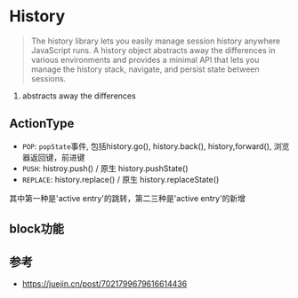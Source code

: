 # History

> The history library lets you easily manage session history anywhere JavaScript runs. A history object abstracts away the differences in various environments and provides a minimal API that lets you manage the history stack, navigate, and persist state between sessions.

1. abstracts away the differences

## ActionType

- `POP`: `popState`事件, 包括history.go(), history.back(), history,forward(), 浏览器返回键，前进键
- `PUSH`: histroy.push() / 原生 history.pushState()
- `REPLACE`: history.replace() / 原生 history.replaceState()

其中第一种是'active entry'的跳转，第二三种是'active entry'的新增

## block功能

## 参考

- https://juejin.cn/post/7021799679616614436